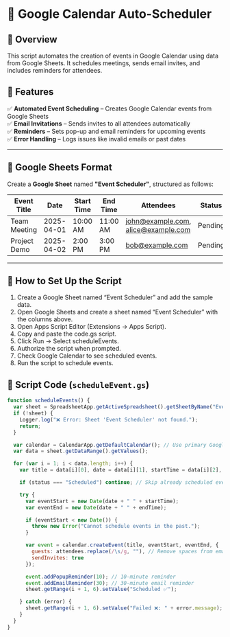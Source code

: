 # 📅 Google Calendar Auto-Scheduler  

## 🚀 Overview  
This script automates the creation of events in Google Calendar using data from Google Sheets. It schedules meetings, sends email invites, and includes reminders for attendees.  

## 🔹 Features  
✅ **Automated Event Scheduling** – Creates Google Calendar events from Google Sheets  
✅ **Email Invitations** – Sends invites to all attendees automatically  
✅ **Reminders** – Sets pop-up and email reminders for upcoming events  
✅ **Error Handling** – Logs issues like invalid emails or past dates  

---

## 📑 Google Sheets Format  

Create a **Google Sheet** named **"Event Scheduler"**, structured as follows:  

| Event Title  | Date       | Start Time | End Time | Attendees               | Status  |
|-------------|-----------|-----------|---------|------------------------|---------|
| Team Meeting | 2025-04-01 | 10:00 AM  | 11:00 AM | john@example.com, alice@example.com | Pending |
| Project Demo | 2025-04-02 | 2:00 PM   | 3:00 PM  | bob@example.com          | Pending |

---

## 📅 How to Set Up the Script

1. Create a Google Sheet named “Event Scheduler” and add the sample data.
2. Open Google Sheets and create a sheet named “Event Scheduler” with the columns above.
3. Open Apps Script Editor (Extensions → Apps Script).
4. Copy and paste the code.gs script.
5. Click Run → Select scheduleEvents.
6. Authorize the script when prompted.
7. Check Google Calendar to see scheduled events. 
8. Run the script to schedule events.

## 📜 Script Code (`scheduleEvent.gs`)  

```javascript
function scheduleEvents() {
  var sheet = SpreadsheetApp.getActiveSpreadsheet().getSheetByName("Event Scheduler");
  if (!sheet) {
    Logger.log("❌ Error: Sheet 'Event Scheduler' not found.");
    return;
  }

  var calendar = CalendarApp.getDefaultCalendar(); // Use primary Google Calendar
  var data = sheet.getDataRange().getValues();

  for (var i = 1; i < data.length; i++) {
    var title = data[i][0], date = data[i][1], startTime = data[i][2], endTime = data[i][3], attendees = data[i][4], status = data[i][5];

    if (status === "Scheduled") continue; // Skip already scheduled events

    try {
      var eventStart = new Date(date + " " + startTime);
      var eventEnd = new Date(date + " " + endTime);

      if (eventStart < new Date()) {
        throw new Error("Cannot schedule events in the past.");
      }

      var event = calendar.createEvent(title, eventStart, eventEnd, {
        guests: attendees.replace(/\s/g, ""), // Remove spaces from emails
        sendInvites: true
      });

      event.addPopupReminder(10); // 10-minute reminder
      event.addEmailReminder(30); // 30-minute email reminder
      sheet.getRange(i + 1, 6).setValue("Scheduled ✅");

    } catch (error) {
      sheet.getRange(i + 1, 6).setValue("Failed ❌: " + error.message);
    }
  }
}